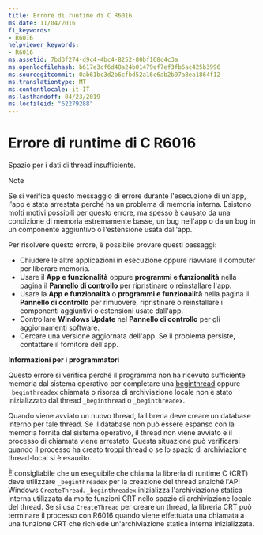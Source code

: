 ```yaml
---
title: Errore di runtime di C R6016
ms.date: 11/04/2016
f1_keywords:
- R6016
helpviewer_keywords:
- R6016
ms.assetid: 7bd3f274-d9c4-4bc4-8252-80bf168c4c3a
ms.openlocfilehash: b617e3cf6d48a24b01479ef7ef3fb6ac425b3996
ms.sourcegitcommit: 0ab61bc3d2b6cfbd52a16c6ab2b97a8ea1864f12
ms.translationtype: MT
ms.contentlocale: it-IT
ms.lasthandoff: 04/23/2019
ms.locfileid: "62279288"
---
```

# <a name="c-runtime-error-r6016"></a>Errore di runtime di C R6016

Spazio per i dati di thread insufficiente.

> [!NOTE]
> Se si verifica questo messaggio di errore durante l'esecuzione di un'app, l'app è stata arrestata perché ha un problema di memoria interna. Esistono molti motivi possibili per questo errore, ma spesso è causato da una condizione di memoria estremamente basse, un bug nell'app o da un bug in un componente aggiuntivo o l'estensione usata dall'app.
>
> Per risolvere questo errore, è possibile provare questi passaggi:
>
> - Chiudere le altre applicazioni in esecuzione oppure riavviare il computer per liberare memoria.
> - Usare il **App e funzionalità** oppure **programmi e funzionalità** nella pagina il **Pannello di controllo** per ripristinare o reinstallare l'app.
> - Usare la **App e funzionalità** o **programmi e funzionalità** nella pagina il **Pannello di controllo** per rimuovere, ripristinare o reinstallare i componenti aggiuntivi o estensioni usate dall'app.
> - Controllare **Windows Update** nel **Pannello di controllo** per gli aggiornamenti software.
> - Cercare una versione aggiornata dell'app. Se il problema persiste, contattare il fornitore dell'app.

**Informazioni per i programmatori**

Questo errore si verifica perché il programma non ha ricevuto sufficiente memoria dal sistema operativo per completare una [beginthread](../../c-runtime-library/reference/beginthread-beginthreadex.md) oppure `_beginthreadex` chiamata o risorsa di archiviazione locale non è stato inizializzato dal thread `_beginthread` o `_beginthreadex`.

Quando viene avviato un nuovo thread, la libreria deve creare un database interno per tale thread. Se il database non può essere espanso con la memoria fornita dal sistema operativo, il thread non viene avviato e il processo di chiamata viene arrestato. Questa situazione può verificarsi quando il processo ha creato troppi thread o se lo spazio di archiviazione thread-local si è esaurito.

È consigliabile che un eseguibile che chiama la libreria di runtime C (CRT) deve utilizzare `_beginthreadex` per la creazione del thread anziché l'API Windows `CreateThread`. `_beginthreadex` inizializza l'archiviazione statica interna utilizzata da molte funzioni CRT nello spazio di archiviazione locale del thread. Se si usa `CreateThread` per creare un thread, la libreria CRT può terminare il processo con R6016 quando viene effettuata una chiamata a una funzione CRT che richiede un'archiviazione statica interna inizializzata.